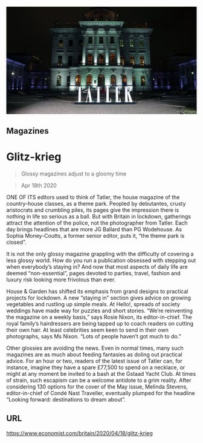 ![](./images/20200418_BRP503.jpg)

## Magazines

# Glitz-krieg

> Glossy magazines adjust to a gloomy time

> Apr 18th 2020

ONE OF ITS editors used to think of Tatler, the house magazine of the country-house classes, as a theme park. Peopled by debutantes, crusty aristocrats and crumbling piles, its pages give the impression there is nothing in life so serious as a ball. But with Britain in lockdown, gatherings attract the attention of the police, not the photographer from Tatler. Each day brings headlines that are more JG Ballard than PG Wodehouse. As Sophia Money-Coutts, a former senior editor, puts it, “the theme park is closed”.

It is not the only glossy magazine grappling with the difficulty of covering a less glossy world. How do you run a publication obsessed with stepping out when everybody’s staying in? And now that most aspects of daily life are deemed “non-essential”, pages devoted to parties, travel, fashion and luxury risk looking more frivolous than ever.

House & Garden has shifted its emphasis from grand designs to practical projects for lockdown. A new “staying in” section gives advice on growing vegetables and rustling up simple meals. At Hello!, spreads of society weddings have made way for puzzles and short stories. “We’re reinventing the magazine on a weekly basis,” says Rosie Nixon, its editor-in-chief. The royal family’s hairdressers are being tapped up to coach readers on cutting their own hair. At least celebrities seem keen to send in their own photographs, says Ms Nixon. “Lots of people haven’t got much to do.”

Other glossies are avoiding the news. Even in normal times, many such magazines are as much about feeding fantasies as doling out practical advice. For an hour or two, readers of the latest issue of Tatler can, for instance, imagine they have a spare £77,500 to spend on a necklace, or might at any moment be invited to a bash at the Gstaad Yacht Club. At times of strain, such escapism can be a welcome antidote to a grim reality. After considering 130 options for the cover of the May issue, Melinda Stevens, editor-in-chief of Condé Nast Traveller, eventually plumped for the headline “Looking forward: destinations to dream about”.

## URL

https://www.economist.com/britain/2020/04/18/glitz-krieg
